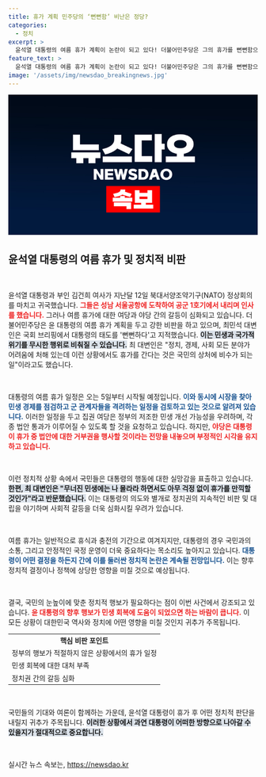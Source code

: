 ```yaml
---
title: 휴가 계획 민주당의 ‘뻔뻔함’ 비난은 정당?
categories:
  - 정치
excerpt: >
  윤석열 대통령의 여름 휴가 계획이 논란이 되고 있다! 더불어민주당은 그의 휴가를 뻔뻔함으로 지적하며 민생 위기 속 무책임한 행동이라고 비난했다. 군과 경제 현장을 방문할 예정인 윤 대통령의 자세한 계획은? 클릭해서 확인하세요!
feature_text: >
  윤석열 대통령의 여름 휴가 계획이 논란이 되고 있다! 더불어민주당은 그의 휴가를 뻔뻔함으로 지적하며 민생 위기 속 무책임한 행동이라고 비난했다. 군과 경제 현장을 방문할 예정인 윤 대통령의 자세한 계획은? 클릭해서 확인하세요!
image: '/assets/img/newsdao_breakingnews.jpg'
---
```


<p><img src="/assets/img/newsdao_breakingnews.jpg" alt="ranknews 속보" /></p>

<h2 data-ke-size="size26">윤석열 대통령의 여름 휴가 및 정치적 비판</h2>

<p data-ke-size="size16">&nbsp;</p>

<p>윤석열 대통령과 부인 김건희 여사가 지난달 12일 북대서양조약기구(NATO) 정상회의를 마치고 귀국했습니다. <b><span style="color: #ee2323;">그들은 성남 서울공항에 도착하여 공군 1호기에서 내리며 인사를 했습니다.</span></b> 그러나 여름 휴가에 대한 여당과 야당 간의 갈등이 심화되고 있습니다. 더불어민주당은 윤 대통령의 여름 휴가 계획을 두고 강한 비판을 하고 있으며, 최민석 대변인은 국회 브리핑에서 대통령의 태도를 '뻔뻔하다'고 지적했습니다. <b><span style="background-color: #21538527;">이는 민생과 국가적 위기를 무시한 행위로 비춰질 수 있습니다.</span></b> 최 대변인은 "정치, 경제, 사회 모든 분야가 어려움에 처해 있는데 이런 상황에서도 휴가를 간다는 것은 국민의 상처에 비수가 되는 일"이라고도 했습니다.</p>

<p data-ke-size="size16">&nbsp;</p>

<p>대통령의 여름 휴가 일정은 오는 5일부터 시작될 예정입니다. <b><span style="color: #1a5490;">이와 동시에 시장을 찾아 민생 경제를 점검하고 군 관계자들을 격려하는 일정을 검토하고 있는 것으로 알려져 있습니다.</span></b> 이러한 일정을 두고 집권 여당은 정부의 저조한 민생 개선 가능성을 우려하며, 각종 법안 통과가 이루어질 수 있도록 할 것을 요청하고 있습니다. 하지만, <b><span style="color: #ee2323;">야당은 대통령이 휴가 중 법안에 대한 거부권을 행사할 것이라는 전망을 내놓으며 부정적인 시각을 유지하고 있습니다.</span></b></p>

<p data-ke-size="size16">&nbsp;</p>

<p>이런 정치적 상황 속에서 국민들은 대통령의 행동에 대한 실망감을 표출하고 있습니다. <b><span style="background-color: #21538527;">한편, 최 대변인은 "무너진 민생에는 나 몰라라 하면서도 아무 걱정 없이 휴가를 만끽할 것인가"라고 반문했습니다.</span></b> 이는 대통령의 의도와 별개로 정치권의 지속적인 비판 및 대립을 야기하며 사회적 갈등을 더욱 심화시킬 우려가 있습니다.</p>

<p data-ke-size="size16">&nbsp;</p>

<p>여름 휴가는 일반적으로 휴식과 충전의 기간으로 여겨지지만, 대통령의 경우 국민과의 소통, 그리고 안정적인 국정 운영이 더욱 중요하다는 목소리도 높아지고 있습니다. <b><span style="color: #1a5490;">대통령이 어떤 결정을 하든지 간에 이를 둘러싼 정치적 논란은 계속될 전망입니다.</span></b> 이는 향후 정치적 결정이나 정책에 상당한 영향을 미칠 것으로 예상됩니다.</p>

<p data-ke-size="size16">&nbsp;</p>

<p>결국, 국민의 눈높이에 맞춘 정치적 행보가 필요하다는 점이 이번 사건에서 강조되고 있습니다. <b><span style="color: #ee2323;">윤 대통령의 향후 행보가 민생 회복에 도움이 되었으면 하는 바람이 큽니다.</span></b> 이 모든 상황이 대한민국 역사와 정치에 어떤 영향을 미칠 것인지 귀추가 주목됩니다. </p>

<table style="width: 100%; border-collapse: collapse;">
    <tr>
        <td style="text-align: center; height: 17px;"><b>핵심 비판 포인트</b></td>
    </tr>
    <tr>
        <td style="text-align: left; height: 17px;">정부의 행보가 적절하지 않은 상황에서의 휴가 일정</td>
    </tr>
    <tr>
        <td style="text-align: left; height: 17px;">민생 회복에 대한 대처 부족</td>
    </tr>
    <tr>
        <td style="text-align: left; height: 17px;">정치권 간의 갈등 심화</td>
    </tr>
</table>

<p data-ke-size="size16">&nbsp;</p>

<p>국민들의 기대와 여론이 함께하는 가운데, 윤석열 대통령이 휴가 후 어떤 정치적 판단을 내릴지 귀추가 주목됩니다. <b><span style="background-color: #21538527;">이러한 상황에서 과연 대통령이 어떠한 방향으로 나아갈 수 있을지가 절대적으로 중요합니다.</span></b> </p>

<p data-ke-size="size16">&nbsp;</p>
실시간 뉴스 속보는, <a href="https://newsdao.kr" rel="dofollow">https://newsdao.kr</a>


